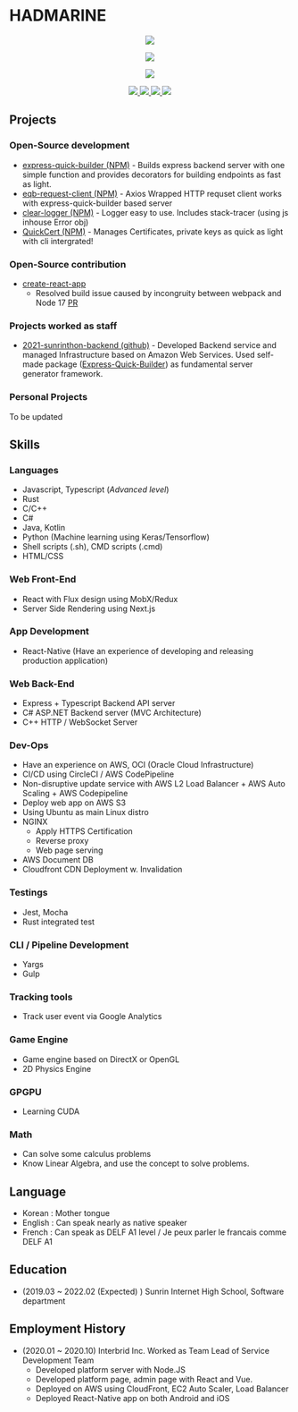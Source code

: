 # HADMARINE
<p align="center">
  <img src="https://github-readme-stats.vercel.app/api?username=hadmarine&show_icons=true&langs_count=10&theme=tokyonight&layout=compact">
</p>
<p align="center">
  <img src="https://github-readme-stats.vercel.app/api/top-langs/?username=hadmarine&langs_count=10&theme=tokyonight&layout=compact">
</p>

<p align="center">
  <img src="https://hits.seeyoufarm.com/api/count/incr/badge.svg?url=https%3A%2F%2Fgithub.com%2Fhadmarine%2Fhit-counter&count_bg=%23008BFF&title_bg=%232FABFF&icon=&icon_color=%23000000&title=HITS&edge_flat=true">
</p>
<p align="center">
<a href="https://www.facebook.com/hadmarine">
  <img src="https://img.shields.io/badge/facebook-1877f2?style=flat-square&logo=facebook&logoColor=white">
</a>
 <a href="https://velog.io/@hadmarine">
    <img src="http://img.shields.io/badge/-Tech%20blog-black?style=flat-square&logo=github">
  </a>
 <a href="">
  <img src="https://img.shields.io/badge/linkedin-%230077B5.svg?&style=flat-square&logo=linkedin&logoColor=white">  
 </a>
  
 <a href="https://twitter.com/hadmarine">
  <img src="https://img.shields.io/badge/Twitter-1DA1F2?style=flat-square&logo=twitter&logoColor=white">  
 </a>
</p>

## Projects

### Open-Source development
* [express-quick-builder (NPM)](https://www.npmjs.com/package/express-quick-builder) - Builds express backend server with one simple function and provides decorators for building endpoints as fast as light.
* [eqb-request-client (NPM)](https://www.npmjs.com/package/eqb-request-client) - Axios Wrapped HTTP requset client works with express-quick-builder based server
* [clear-logger (NPM)](https://www.npmjs.com/package/clear-logger) - Logger easy to use. Includes stack-tracer (using js inhouse Error obj)
* [QuickCert (NPM)](https://www.npmjs.com/package/quickcert) - Manages Certificates, private keys as quick as light with cli intergrated!

### Open-Source contribution
* [create-react-app](https://github.com/facebook/create-react-app)
  * Resolved build issue caused by incongruity between webpack and Node 17 [PR](https://github.com/facebook/create-react-app/pull/11597)

### Projects worked as staff
* [2021-sunrinthon-backend (github)](https://github.com/sunrinhackathon/2021-sunrinthon-backend) - Developed Backend service and managed Infrastructure based on Amazon Web Services. Used self-made package ([Express-Quick-Builder](https://www.npmjs.com/package/express-quick-builder)) as fundamental server generator framework.

### Personal Projects
To be updated


## Skills

### Languages
* Javascript, Typescript (_Advanced level_)
* Rust
* C/C++
* C#
* Java, Kotlin
* Python (Machine learning using Keras/Tensorflow)
* Shell scripts (.sh), CMD scripts (.cmd)
* HTML/CSS

### Web Front-End
* React with Flux design using MobX/Redux
* Server Side Rendering using Next.js

### App Development
* React-Native (Have an experience of developing and releasing production application)

### Web Back-End
* Express + Typescript Backend API server
* C# ASP.NET Backend server (MVC Architecture)
* C++ HTTP / WebSocket Server

### Dev-Ops
* Have an experience on AWS, OCI (Oracle Cloud Infrastructure)
* CI/CD using CircleCI / AWS CodePipeline
* Non-disruptive update service with AWS L2 Load Balancer + AWS Auto Scaling + AWS Codepipeline
* Deploy web app on AWS S3
* Using Ubuntu as main Linux distro
* NGINX
  * Apply HTTPS Certification
  * Reverse proxy
  * Web page serving
* AWS Document DB
* Cloudfront CDN Deployment w. Invalidation

### Testings 
* Jest, Mocha
* Rust integrated test

### CLI / Pipeline Development
* Yargs
* Gulp

### Tracking tools
* Track user event via Google Analytics

### Game Engine
* Game engine based on DirectX or OpenGL
* 2D Physics Engine

### GPGPU
* Learning CUDA

### Math
* Can solve some calculus problems
* Know Linear Algebra, and use the concept to solve problems.

## Language
* Korean : Mother tongue
* English : Can speak nearly as native speaker
* French : Can speak as DELF A1 level / Je peux parler le francais comme DELF A1

## Education
* (2019.03 ~ 2022.02 (Expected) ) Sunrin Internet High School, Software department

## Employment History
* (2020.01 ~ 2020.10) Interbrid Inc. Worked as Team Lead of Service Development Team
  * Developed platform server with Node.JS
  * Developed platform page, admin page with React and Vue.
  * Deployed on AWS using CloudFront, EC2 Auto Scaler, Load Balancer
  * Deployed React-Native app on both Android and iOS
